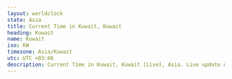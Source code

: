 ```yaml
---
layout: worldclock
state: Asia
title: Current Time in Kuwait, Kuwait
heading: Kuwait
name: Kuwait
iso: KW
timezone: Asia/Kuwait
utc: UTC +03:06
description: Current Time in Kuwait, Kuwait [Live], Asia. Live update now time in Kuwait, timezone Asia/Kuwait, UTC +03:06, Country ISO code & Current Local Time.
---
```


